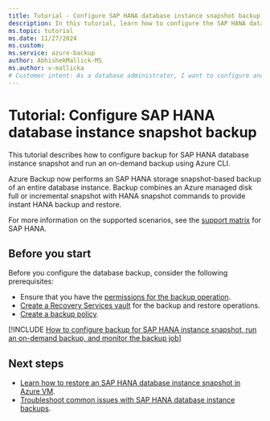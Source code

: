 ```yaml
---
title: Tutorial - Configure SAP HANA database instance snapshot backup 
description: In this tutorial, learn how to configure the SAP HANA database instance snapshot backup and run an on-demand backup.
ms.topic: tutorial
ms.date: 11/27/2024
ms.custom:
ms.service: azure-backup
author: AbhishekMallick-MS
ms.author: v-mallicka
# Customer intent: As a database administrator, I want to configure and run on-demand snapshot backups for my SAP HANA instance, so that I can ensure data protection and quick recovery options for my database.
---
```


# Tutorial: Configure SAP HANA database instance snapshot backup

This tutorial describes how to configure backup for SAP HANA database instance snapshot and run an on-demand backup using Azure CLI.

Azure Backup now performs an SAP HANA storage snapshot-based backup of an entire database instance. Backup combines an Azure managed disk full or incremental snapshot with HANA snapshot commands to provide instant HANA backup and restore.

For more information on the supported scenarios, see the [support matrix](./sap-hana-backup-support-matrix.md#scenario-support) for SAP HANA.

## Before you start

Before you configure the database backup, consider the following prerequisites:

- Ensure that you have the [permissions for the backup operation](sap-hana-database-instances-backup.md#permissions-required-for-backup).
- [Create a Recovery Services vault](sap-hana-database-instances-backup.md#create-a-recovery-services-vault) for the backup and restore operations.
- [Create a backup policy](sap-hana-database-instances-backup.md#create-a-policy).

[!INCLUDE [How to configure backup for SAP HANA instance snapshot, run an on-demand backup, and monitor the backup job](../../includes/backup-azure-configure-sap-hana-database-instance-backup.md)]

## Next steps

- [Learn how to restore an SAP HANA database instance snapshot in Azure VM](sap-hana-database-instances-restore.md).
- [Troubleshoot common issues with SAP HANA database instance backups](sap-hana-database-instance-troubleshoot.md).
